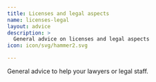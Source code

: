 ```yaml
---
title: Licenses and legal aspects
name: licenses-legal
layout: advice
description: >
  General advice on licenses and legal aspects
icon: icon/svg/hammer2.svg

---
```


General advice to help your lawyers or legal staff.
